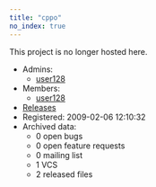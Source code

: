 ```yaml
---
title: "cppo"
no_index: true
---
```


This project is no longer hosted here.


* Admins:
  * [user128](/users/user128)
* Members:
  * [user128](/users/user128)
* [Releases](https://download.ocamlcore.org/cppo)
* Registered: 2009-02-06 12:10:32
* Archived data:
  * 0 open bugs
  * 0 open feature requests
  * 0 mailing list
  * 1 VCS
  * 2 released files
